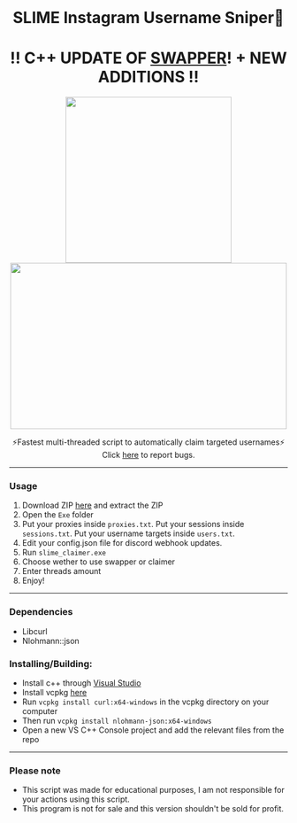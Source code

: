 

<br/>
<div align="center">

  # SLIME Instagram Username Sniper🐍

  <h1><b>‼️ C++ UPDATE OF <a href="https://github.com/88um/instaswap">SWAPPER</a>! + NEW ADDITIONS ‼️</b></h1>
  <p float="left">
  <img src="https://user-images.githubusercontent.com/97570113/228728534-78360e28-714e-41b0-990d-0b4b9d0dca17.png"  width="300" height="300" />
  <img src="https://user-images.githubusercontent.com/97570113/228727757-b4a7129c-3d7d-413c-a159-ec84e21a83a1.png"  width="500" height="300" />
  </p>
  ⚡Fastest multi-threaded script to automatically claim targeted usernames⚡ 
  Click <a href="https://github.com/88um/sniper/issues">here</a> to report bugs.
  
    
 </div>

--------------------------------------


### Usage

1.  Download ZIP <a href="https://github.com/88um/sniper/archive/refs/heads/main.zip">here</a> and extract the ZIP 
2.  Open the `Exe` folder
3.  Put your proxies inside `proxies.txt`. Put your sessions inside `sessions.txt`. Put your username targets inside `users.txt`.
4.  Edit your config.json file for discord webhook updates.
4.  Run `slime_claimer.exe` 
5.  Choose wether to use swapper or claimer
6.  Enter threads amount
7. Enjoy!

--------------------------------------


### Dependencies 

- Libcurl
- Nlohmann::json

### Installing/Building:
- Install c++ through <a href="https://learn.microsoft.com/en-us/cpp/build/vscpp-step-0-installation?view=msvc-170"> Visual Studio</a>
- Install vcpkg <a href="https://vcpkg.io/en/getting-started.html">here</a>
- Run `vcpkg install curl:x64-windows` in the vcpkg directory on your computer
- Then run `vcpkg install nlohmann-json:x64-windows`
- Open a new VS C++ Console project and add the relevant files from the repo

--------------------------------------

### Please note

 - This script was made for educational purposes, I am not responsible for your actions using this script. 
 - This program is not for sale and this version shouldn't be sold for profit.
